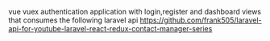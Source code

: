 vue vuex authentication application with login,register and dashboard views that consumes the following laravel api
https://github.com/frank505/laravel-api-for-youtube-laravel-react-redux-contact-manager-series
